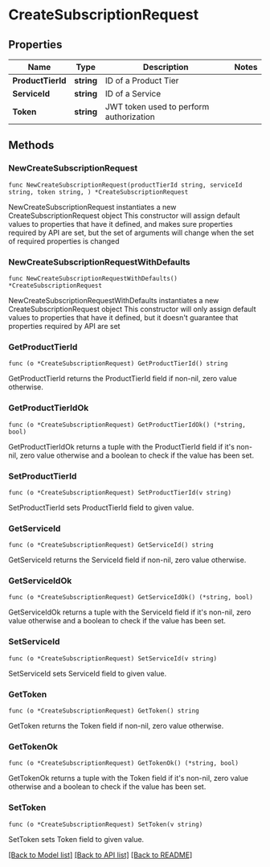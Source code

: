 # CreateSubscriptionRequest

## Properties

Name | Type | Description | Notes
------------ | ------------- | ------------- | -------------
**ProductTierId** | **string** | ID of a Product Tier | 
**ServiceId** | **string** | ID of a Service | 
**Token** | **string** | JWT token used to perform authorization | 

## Methods

### NewCreateSubscriptionRequest

`func NewCreateSubscriptionRequest(productTierId string, serviceId string, token string, ) *CreateSubscriptionRequest`

NewCreateSubscriptionRequest instantiates a new CreateSubscriptionRequest object
This constructor will assign default values to properties that have it defined,
and makes sure properties required by API are set, but the set of arguments
will change when the set of required properties is changed

### NewCreateSubscriptionRequestWithDefaults

`func NewCreateSubscriptionRequestWithDefaults() *CreateSubscriptionRequest`

NewCreateSubscriptionRequestWithDefaults instantiates a new CreateSubscriptionRequest object
This constructor will only assign default values to properties that have it defined,
but it doesn't guarantee that properties required by API are set

### GetProductTierId

`func (o *CreateSubscriptionRequest) GetProductTierId() string`

GetProductTierId returns the ProductTierId field if non-nil, zero value otherwise.

### GetProductTierIdOk

`func (o *CreateSubscriptionRequest) GetProductTierIdOk() (*string, bool)`

GetProductTierIdOk returns a tuple with the ProductTierId field if it's non-nil, zero value otherwise
and a boolean to check if the value has been set.

### SetProductTierId

`func (o *CreateSubscriptionRequest) SetProductTierId(v string)`

SetProductTierId sets ProductTierId field to given value.


### GetServiceId

`func (o *CreateSubscriptionRequest) GetServiceId() string`

GetServiceId returns the ServiceId field if non-nil, zero value otherwise.

### GetServiceIdOk

`func (o *CreateSubscriptionRequest) GetServiceIdOk() (*string, bool)`

GetServiceIdOk returns a tuple with the ServiceId field if it's non-nil, zero value otherwise
and a boolean to check if the value has been set.

### SetServiceId

`func (o *CreateSubscriptionRequest) SetServiceId(v string)`

SetServiceId sets ServiceId field to given value.


### GetToken

`func (o *CreateSubscriptionRequest) GetToken() string`

GetToken returns the Token field if non-nil, zero value otherwise.

### GetTokenOk

`func (o *CreateSubscriptionRequest) GetTokenOk() (*string, bool)`

GetTokenOk returns a tuple with the Token field if it's non-nil, zero value otherwise
and a boolean to check if the value has been set.

### SetToken

`func (o *CreateSubscriptionRequest) SetToken(v string)`

SetToken sets Token field to given value.



[[Back to Model list]](../README.md#documentation-for-models) [[Back to API list]](../README.md#documentation-for-api-endpoints) [[Back to README]](../README.md)


